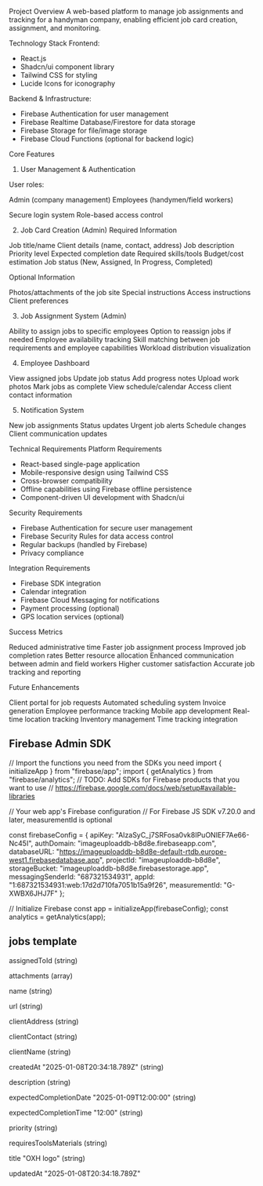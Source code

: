 Project Overview
A web-based platform to manage job assignments and tracking for a handyman company, enabling efficient job card creation, assignment, and monitoring.

Technology Stack
Frontend:
- React.js
- Shadcn/ui component library
- Tailwind CSS for styling
- Lucide Icons for iconography

Backend & Infrastructure:
- Firebase Authentication for user management
- Firebase Realtime Database/Firestore for data storage
- Firebase Storage for file/image storage
- Firebase Cloud Functions (optional for backend logic)

Core Features
1. User Management & Authentication

User roles:

Admin (company management)
Employees (handymen/field workers)


Secure login system
Role-based access control

2. Job Card Creation (Admin)
Required Information

Job title/name
Client details (name, contact, address)
Job description
Priority level
Expected completion date
Required skills/tools
Budget/cost estimation
Job status (New, Assigned, In Progress, Completed)

Optional Information

Photos/attachments of the job site
Special instructions
Access instructions
Client preferences

3. Job Assignment System (Admin)

Ability to assign jobs to specific employees
Option to reassign jobs if needed
Employee availability tracking
Skill matching between job requirements and employee capabilities
Workload distribution visualization

4. Employee Dashboard

View assigned jobs
Update job status
Add progress notes
Upload work photos
Mark jobs as complete
View schedule/calendar
Access client contact information

5. Notification System

New job assignments
Status updates
Urgent job alerts
Schedule changes
Client communication updates

Technical Requirements
Platform Requirements

- React-based single-page application
- Mobile-responsive design using Tailwind CSS
- Cross-browser compatibility
- Offline capabilities using Firebase offline persistence
- Component-driven UI development with Shadcn/ui

Security Requirements

- Firebase Authentication for secure user management
- Firebase Security Rules for data access control
- Regular backups (handled by Firebase)
- Privacy compliance

Integration Requirements

- Firebase SDK integration
- Calendar integration
- Firebase Cloud Messaging for notifications
- Payment processing (optional)
- GPS location services (optional)

Success Metrics

Reduced administrative time
Faster job assignment process
Improved job completion rates
Better resource allocation
Enhanced communication between admin and field workers
Higher customer satisfaction
Accurate job tracking and reporting

Future Enhancements

Client portal for job requests
Automated scheduling system
Invoice generation
Employee performance tracking
Mobile app development
Real-time location tracking
Inventory management
Time tracking integration

## Firebase Admin SDK

// Import the functions you need from the SDKs you need
import { initializeApp } from "firebase/app";
import { getAnalytics } from "firebase/analytics";
// TODO: Add SDKs for Firebase products that you want to use
// https://firebase.google.com/docs/web/setup#available-libraries

// Your web app's Firebase configuration
// For Firebase JS SDK v7.20.0 and later, measurementId is optional

const firebaseConfig = {
  apiKey: "AIzaSyC_j7SRFosa0vk8IPuONIEF7Ae66-Nc45I",
  authDomain: "imageuploaddb-b8d8e.firebaseapp.com",
  databaseURL: "https://imageuploaddb-b8d8e-default-rtdb.europe-west1.firebasedatabase.app",
  projectId: "imageuploaddb-b8d8e",
  storageBucket: "imageuploaddb-b8d8e.firebasestorage.app",
  messagingSenderId: "687321534931",
  appId: "1:687321534931:web:17d2d710fa7051b15a9f26",
  measurementId: "G-XWBX6JHJ7F"
};

// Initialize Firebase
const app = initializeApp(firebaseConfig);
const analytics = getAnalytics(app);

## jobs template 

assignedToId
(string)

attachments
(array)

name
(string)

url
(string)

clientAddress
(string)

clientContact
(string)

clientName
(string)

createdAt
"2025-01-08T20:34:18.789Z"
(string)

description
(string)


expectedCompletionDate
"2025-01-09T12:00:00"
(string)

expectedCompletionTime
"12:00"
(string)

priority
(string)

requiresToolsMaterials
(string)

title
"OXH logo"
(string)

updatedAt
"2025-01-08T20:34:18.789Z"